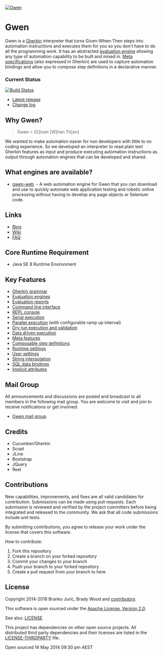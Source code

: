 [![Gwen](https://github.com/gwen-interpreter/gwen/wiki/img/gwen-attractor.png)](https://github.com/gwen-interpreter/gwen/wiki/The-Gwen-Logo)

Gwen
====

Gwen is a [Gherkin](https://github.com/cucumber/cucumber/wiki/Gherkin) interpreter that turns Given-When-Then
steps into automation instructions and executes them for you so you don't have to do all the programming work. It has
an abstracted [evaluation engine](https://github.com/gwen-interpreter/gwen/wiki/Evaluation-Engines) allowing any type of
automation capability to be built and mixed in.
[Meta specifications](https://github.com/gwen-interpreter/gwen/wiki/Meta-Features) (also expressed in Gherkin) are used
to capture automation bindings and allow you to compose step definitions in a declarative manner.

### Current Status

[![Build Status](https://travis-ci.org/gwen-interpreter/gwen.svg)](https://travis-ci.org/gwen-interpreter/gwen)

- [Latest release](https://github.com/gwen-interpreter/gwen/releases/latest)
- [Change log](CHANGELOG)

Why Gwen?
---------

> Gwen = [G]iven [W]hen Th[en]

We wanted to make automation easier for non developers with little to no coding experience. So we developed an
interpreter to read plain text Gherkin features as input and produce executing automation instructions as output through automation engines that can be developed and shared.

What engines are available?
---------------------------

- [gwen-web](https://github.com/gwen-interpreter/gwen-web)
  - A web automation engine for Gwen that you can download and use to quickly automate web application testing and
    robotic online processing without having to develop any page objects or Selenium code.

Links
-----

- [Blog](https://gweninterpreter.wordpress.com)
- [Wiki](https://github.com/gwen-interpreter/gwen/wiki)
- [FAQ](https://github.com/gwen-interpreter/gwen/wiki/FAQ)

Core Runtime Requirement
------------------------

- Java SE 8 Runtime Environment

Key Features
------------

- [Gherkin grammar](https://cucumber.io/docs/reference)
- [Evaluation engines](https://github.com/gwen-interpreter/gwen/wiki/Evaluation-Engines)
- [Evaluation reports](https://github.com/gwen-interpreter/gwen/wiki/Evaluation-Reports)
- [Command line interface](https://github.com/gwen-interpreter/gwen/wiki/Command-Line-Interface)
- [REPL console](https://github.com/gwen-interpreter/gwen/wiki/REPL-Console)
- [Serial execution](https://github.com/gwen-interpreter/gwen/wiki/Execution-Modes#serial-execution)
- [Parallel execution](https://github.com/gwen-interpreter/gwen/wiki/Execution-Modes#parallel-execution) (with configurable ramp up interval)
- [Dry run execution and validation](https://github.com/gwen-interpreter/gwen/wiki/Execution-Modes#dry-run-validation)
- [Data driven execution](https://github.com/gwen-interpreter/gwen/wiki/Execution-Modes#data-driven-execution)
- [Meta features](https://github.com/gwen-interpreter/gwen/wiki/Meta-Features)
- [Composable step definitions](https://github.com/gwen-interpreter/gwen/wiki/Meta-Features#composable-step-definitions)
- [Runtime settings](https://github.com/gwen-interpreter/gwen/wiki/Runtime-Settings)
- [User settings](https://github.com/gwen-interpreter/gwen/wiki/User-Settings)
- [String interpolation](https://github.com/gwen-interpreter/gwen/wiki/String-Interpolation)
- [SQL data bindings](https://github.com/gwen-interpreter/gwen/wiki/SQL-Data-Bindings)
- [Implicit attributes](https://github.com/gwen-interpreter/gwen/wiki/Implicit-Attributes)

Mail Group
----------

All announcements and discussions are posted and broadcast to all members in the following mail group. You are welcome to visit and join to receive notifications or get involved.

- [Gwen mail group](https://groups.google.com/d/forum/gwen-interpreter)

Credits
-------
- Cucumber/Gherkin
- Scopt
- JLine
- Bootstrap
- JQuery
- Reel

Contributions
-------------

New capabilities, improvements, and fixes are all valid candidates for contribution. Submissions can be made using pull requests. Each submission
is reviewed and verified by the project committers before being integrated and released to the community. We ask that all code submissions include unit tests.

By submitting contributions, you agree to release your work under the license that covers this software.

How to contribute:
1. Fork this repository
2. Create a branch on your forked repository
3. Commit your changes to your branch
4. Push your branch to your forked repository
5. Create a pull request from your branch to here

License
-------

Copyright 2014-2018 Branko Juric, Brady Wood and [contributors](https://github.com/gwen-interpreter/gwen/graphs/contributors)

This software is open sourced under the
[Apache License, Version 2.0](http://www.apache.org/licenses/LICENSE-2.0.txt).

See also: [LICENSE](LICENSE)

This project has dependencies on other open source projects. All distributed third party dependencies and their licenses are listed in the
[LICENSE-THIRDPARTY](LICENSE-THIRDPARTY) file.

Open sourced 14 May 2014 09:30 pm AEST

